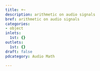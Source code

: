 ```yaml
---
title: +~
description: arithmetic on audio signals
bref: arithmetic on audio signals
categories:
- object
inlets:
  1st: {}
outlets:
  1st: {}
draft: false
pdcategory: Audio Math

---
```


